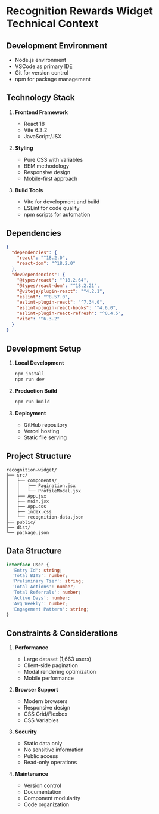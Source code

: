 # Recognition Rewards Widget Technical Context

## Development Environment
- Node.js environment
- VSCode as primary IDE
- Git for version control
- npm for package management

## Technology Stack
1. **Frontend Framework**
   - React 18
   - Vite 6.3.2
   - JavaScript/JSX

2. **Styling**
   - Pure CSS with variables
   - BEM methodology
   - Responsive design
   - Mobile-first approach

3. **Build Tools**
   - Vite for development and build
   - ESLint for code quality
   - npm scripts for automation

## Dependencies
```json
{
  "dependencies": {
    "react": "^18.2.0",
    "react-dom": "^18.2.0"
  },
  "devDependencies": {
    "@types/react": "^18.2.64",
    "@types/react-dom": "^18.2.21",
    "@vitejs/plugin-react": "^4.2.1",
    "eslint": "^8.57.0",
    "eslint-plugin-react": "^7.34.0",
    "eslint-plugin-react-hooks": "^4.6.0",
    "eslint-plugin-react-refresh": "^0.4.5",
    "vite": "^6.3.2"
  }
}
```

## Development Setup
1. **Local Development**
   ```bash
   npm install
   npm run dev
   ```

2. **Production Build**
   ```bash
   npm run build
   ```

3. **Deployment**
   - GitHub repository
   - Vercel hosting
   - Static file serving

## Project Structure
```
recognition-widget/
├── src/
│   ├── components/
│   │   ├── Pagination.jsx
│   │   └── ProfileModal.jsx
│   ├── App.jsx
│   ├── main.jsx
│   ├── App.css
│   ├── index.css
│   └── recognition-data.json
├── public/
├── dist/
└── package.json
```

## Data Structure
```typescript
interface User {
  'Entry Id': string;
  'Total BITS': number;
  'Preliminary Tier': string;
  'Total Actions': number;
  'Total Referrals': number;
  'Active Days': number;
  'Avg Weekly': number;
  'Engagement Pattern': string;
}
```

## Constraints & Considerations
1. **Performance**
   - Large dataset (1,663 users)
   - Client-side pagination
   - Modal rendering optimization
   - Mobile performance

2. **Browser Support**
   - Modern browsers
   - Responsive design
   - CSS Grid/Flexbox
   - CSS Variables

3. **Security**
   - Static data only
   - No sensitive information
   - Public access
   - Read-only operations

4. **Maintenance**
   - Version control
   - Documentation
   - Component modularity
   - Code organization
